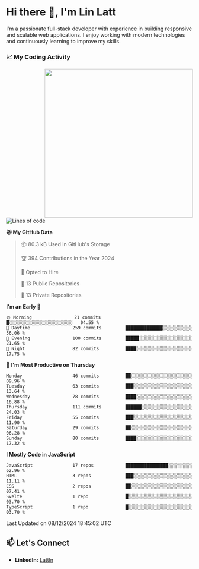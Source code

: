 # Hi there 👋, I'm Lin Latt

I'm a passionate full-stack developer with experience in building responsive and scalable web applications. I enjoy working with modern technologies and continuously learning to improve my skills.

### 📈 My Coding Activity 
<img src="https://github.com/user-attachments/assets/6cec4854-3eec-4600-9120-9be1d3cb2bfe"  width="400px" align="right">

<!--START_SECTION:waka-->
![Lines of code](https://img.shields.io/badge/From%20Hello%20World%20I%27ve%20Written-292.2%20thousand%20lines%20of%20code-blue)

**🐱 My GitHub Data** 

> 📦 80.3 kB Used in GitHub's Storage 
 > 
> 🏆 394 Contributions in the Year 2024
 > 
> 💼 Opted to Hire
 > 
> 📜 13 Public Repositories 
 > 
> 🔑 13 Private Repositories 
 > 
**I'm an Early 🐤** 

```text
🌞 Morning                21 commits          █░░░░░░░░░░░░░░░░░░░░░░░░   04.55 % 
🌆 Daytime                259 commits         ██████████████░░░░░░░░░░░   56.06 % 
🌃 Evening                100 commits         █████░░░░░░░░░░░░░░░░░░░░   21.65 % 
🌙 Night                  82 commits          ████░░░░░░░░░░░░░░░░░░░░░   17.75 % 
```
📅 **I'm Most Productive on Thursday** 

```text
Monday                   46 commits          ██░░░░░░░░░░░░░░░░░░░░░░░   09.96 % 
Tuesday                  63 commits          ███░░░░░░░░░░░░░░░░░░░░░░   13.64 % 
Wednesday                78 commits          ████░░░░░░░░░░░░░░░░░░░░░   16.88 % 
Thursday                 111 commits         ██████░░░░░░░░░░░░░░░░░░░   24.03 % 
Friday                   55 commits          ███░░░░░░░░░░░░░░░░░░░░░░   11.90 % 
Saturday                 29 commits          ██░░░░░░░░░░░░░░░░░░░░░░░   06.28 % 
Sunday                   80 commits          ████░░░░░░░░░░░░░░░░░░░░░   17.32 % 
```


**I Mostly Code in JavaScript** 

```text
JavaScript               17 repos            ████████████████░░░░░░░░░   62.96 % 
HTML                     3 repos             ███░░░░░░░░░░░░░░░░░░░░░░   11.11 % 
CSS                      2 repos             ██░░░░░░░░░░░░░░░░░░░░░░░   07.41 % 
Svelte                   1 repo              █░░░░░░░░░░░░░░░░░░░░░░░░   03.70 % 
TypeScript               1 repo              █░░░░░░░░░░░░░░░░░░░░░░░░   03.70 % 
```




 Last Updated on 08/12/2024 18:45:02 UTC
<!--END_SECTION:waka-->

## 📫 Let's Connect

- **LinkedIn:** [Lattln](https://linkedin.com/in/lin-latt)
<!-- - **Portfolio:** [Your Portfolio](https://yourportfolio.com) -->
